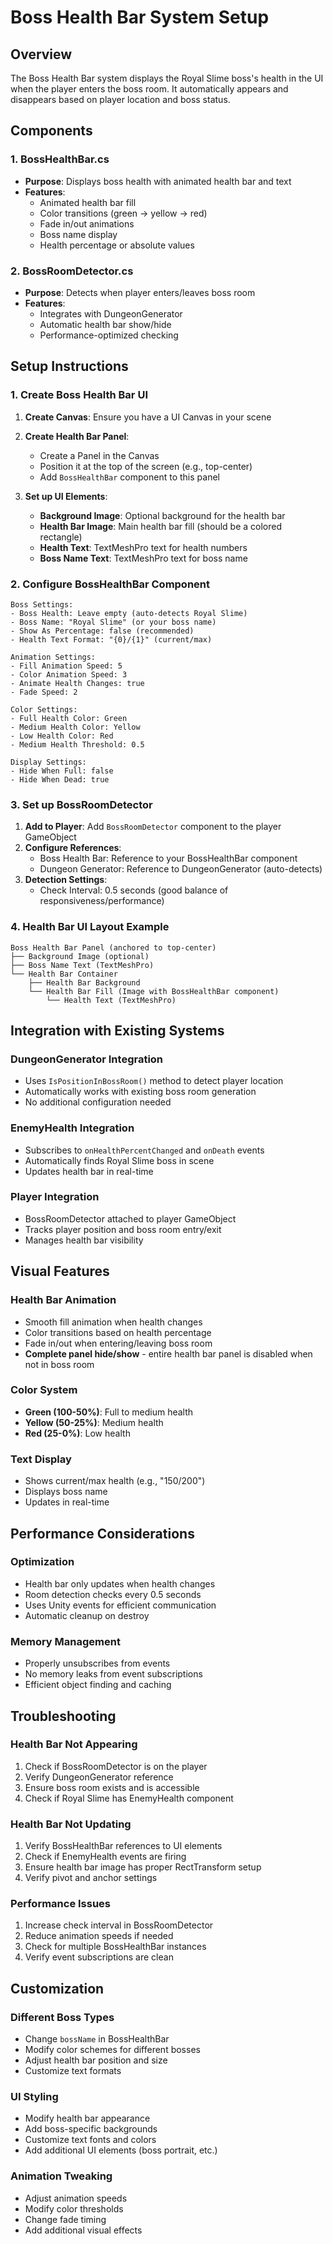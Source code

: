 # Boss Health Bar System Setup

## Overview
The Boss Health Bar system displays the Royal Slime boss's health in the UI when the player enters the boss room. It automatically appears and disappears based on player location and boss status.

## Components

### 1. BossHealthBar.cs
- **Purpose**: Displays boss health with animated health bar and text
- **Features**: 
  - Animated health bar fill
  - Color transitions (green → yellow → red)
  - Fade in/out animations
  - Boss name display
  - Health percentage or absolute values

### 2. BossRoomDetector.cs
- **Purpose**: Detects when player enters/leaves boss room
- **Features**:
  - Integrates with DungeonGenerator
  - Automatic health bar show/hide
  - Performance-optimized checking

## Setup Instructions

### 1. Create Boss Health Bar UI
1. **Create Canvas**: Ensure you have a UI Canvas in your scene
2. **Create Health Bar Panel**:
   - Create a Panel in the Canvas
   - Position it at the top of the screen (e.g., top-center)
   - Add `BossHealthBar` component to this panel

3. **Set up UI Elements**:
   - **Background Image**: Optional background for the health bar
   - **Health Bar Image**: Main health bar fill (should be a colored rectangle)
   - **Health Text**: TextMeshPro text for health numbers
   - **Boss Name Text**: TextMeshPro text for boss name

### 2. Configure BossHealthBar Component
```
Boss Settings:
- Boss Health: Leave empty (auto-detects Royal Slime)
- Boss Name: "Royal Slime" (or your boss name)
- Show As Percentage: false (recommended)
- Health Text Format: "{0}/{1}" (current/max)

Animation Settings:
- Fill Animation Speed: 5
- Color Animation Speed: 3
- Animate Health Changes: true
- Fade Speed: 2

Color Settings:
- Full Health Color: Green
- Medium Health Color: Yellow
- Low Health Color: Red
- Medium Health Threshold: 0.5

Display Settings:
- Hide When Full: false
- Hide When Dead: true
```

### 3. Set up BossRoomDetector
1. **Add to Player**: Add `BossRoomDetector` component to the player GameObject
2. **Configure References**:
   - Boss Health Bar: Reference to your BossHealthBar component
   - Dungeon Generator: Reference to DungeonGenerator (auto-detects)
3. **Detection Settings**:
   - Check Interval: 0.5 seconds (good balance of responsiveness/performance)

### 4. Health Bar UI Layout Example
```
Boss Health Bar Panel (anchored to top-center)
├── Background Image (optional)
├── Boss Name Text (TextMeshPro)
└── Health Bar Container
    ├── Health Bar Background
    └── Health Bar Fill (Image with BossHealthBar component)
        └── Health Text (TextMeshPro)
```

## Integration with Existing Systems

### DungeonGenerator Integration
- Uses `IsPositionInBossRoom()` method to detect player location
- Automatically works with existing boss room generation
- No additional configuration needed

### EnemyHealth Integration
- Subscribes to `onHealthPercentChanged` and `onDeath` events
- Automatically finds Royal Slime boss in scene
- Updates health bar in real-time

### Player Integration
- BossRoomDetector attached to player GameObject
- Tracks player position and boss room entry/exit
- Manages health bar visibility

## Visual Features

### Health Bar Animation
- Smooth fill animation when health changes
- Color transitions based on health percentage
- Fade in/out when entering/leaving boss room
- **Complete panel hide/show** - entire health bar panel is disabled when not in boss room

### Color System
- **Green (100-50%)**: Full to medium health
- **Yellow (50-25%)**: Medium health
- **Red (25-0%)**: Low health

### Text Display
- Shows current/max health (e.g., "150/200")
- Displays boss name
- Updates in real-time

## Performance Considerations

### Optimization
- Health bar only updates when health changes
- Room detection checks every 0.5 seconds
- Uses Unity events for efficient communication
- Automatic cleanup on destroy

### Memory Management
- Properly unsubscribes from events
- No memory leaks from event subscriptions
- Efficient object finding and caching

## Troubleshooting

### Health Bar Not Appearing
1. Check if BossRoomDetector is on the player
2. Verify DungeonGenerator reference
3. Ensure boss room exists and is accessible
4. Check if Royal Slime has EnemyHealth component

### Health Bar Not Updating
1. Verify BossHealthBar references to UI elements
2. Check if EnemyHealth events are firing
3. Ensure health bar image has proper RectTransform setup
4. Verify pivot and anchor settings

### Performance Issues
1. Increase check interval in BossRoomDetector
2. Reduce animation speeds if needed
3. Check for multiple BossHealthBar instances
4. Verify event subscriptions are clean

## Customization

### Different Boss Types
- Change `bossName` in BossHealthBar
- Modify color schemes for different bosses
- Adjust health bar position and size
- Customize text formats

### UI Styling
- Modify health bar appearance
- Add boss-specific backgrounds
- Customize text fonts and colors
- Add additional UI elements (boss portrait, etc.)

### Animation Tweaking
- Adjust animation speeds
- Modify color thresholds
- Change fade timing
- Add additional visual effects
